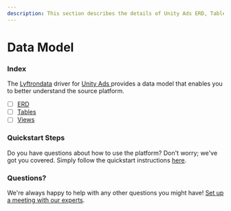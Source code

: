 ```yaml
---
description: This section describes the details of Unity Ads ERD, Tables, and Views.
---
```


# Data Model

### Index

The  [Lyftrondata](https://www.lyftrondata.com/) driver for [Unity Ads](https://www.lyftrondata.com/integration/unity-ads/)[ ](https://www.lyftrondata.com/integration/unity-ads/)provides a data model that enables you to better understand the source platform.

* [ ] [ERD](../../../marketing-analytics/unity-ads/data-model/erd.md)
* [ ] [Tables](../../../marketing-analytics/unity-ads/data-model/tables.md)
* [ ] [Views](../../../marketing-analytics/unity-ads/data-model/views.md)

### Quickstart Steps

Do you have questions about how to use the platform? Don't worry; we've got you covered. Simply follow the quickstart instructions [here](../../../../quickstart-steps.md).

### Questions? <a href="#questions" id="questions"></a>

We're always happy to help with any other questions you might have! [Set up a meeting with our experts](https://www.lyftrondata.com/book-a-meeting/).

